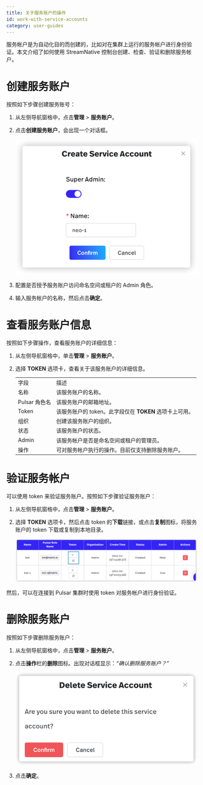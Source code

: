 ```yaml
---
title: 关于服务账户的操作
id: work-with-service-accounts
category: user-guides
---
```


服务帐户是为自动化目的而创建的，比如对在集群上运行的服务帐户进行身份验证。本文介绍了如何使用 StreamNative 控制台创建、检查、验证和删除服务帐户。

# 创建服务账户

按照如下步骤创建服务账号：

1. 从左侧导航窗格中，点击**管理** > **服务账户**。

2. 点击**创建服务账户**，会出现一个对话框。
   
   ![](../../../image/create-service-account.png)

3. 配置是否授予服务账户访问命名空间或租户的 Admin 角色。

4. 输入服务帐户的名称，然后点击**确定**。

# 查看服务账户信息

按照如下步骤操作，查看服务账户的详细信息：

1. 从左侧导航窗格中，单击**管理** > **服务账户**。

2. 选择 **TOKEN** 选项卡，查看关于该服务账户的详细信息。

    <table>
    <tr>
    <td>
    字段
    </td>
    <td>描述
    </td>
    </tr>
    <tr>
    <td>名称
    </td>
    <td>该服务账户的名称。
    </td>
    </tr>
    <tr>
    <td>Pulsar 角色名 
    </td>
    <td>该服务账户的邮箱地址。 
    </td>
    </tr>
    <tr>
    <td>Token
    </td>
    <td>该服务账户的 token。此字段仅在 <strong>TOKEN</strong> 选项卡上可用。
    </td>
    </tr>
    <tr>
    <td>组织
    </td>
    <td>创建该服务账户的组织。
    </td>
    </tr>
    <tr>
    <td>状态
    </td>
    <td>该服务账户的状态。
    </td>
    </tr>
    <tr>
    <td>Admin
    </td>
    <td>该服务帐户是否是命名空间或租户的管理员。
    </td>
    </tr>
    <tr>
    <td>操作
    </td>
    <td>可对服务帐户执行的操作。目前仅支持删除服务账户。
    </td>
    </tr>
    </table>

# 验证服务帐户

可以使用 token 来验证服务账户。按照如下步骤验证服务账户：

1. 从左侧导航窗格中，点击**管理** > **服务账户**。

2. 选择 **TOKEN** 选项卡，然后点击 token 的**下载**链接，或点击**复制**图标，将服务账户的 token 下载或复制到本地目录。

   ![](../../../image/download-token.png)

然后，可以在连接到 Pulsar 集群时使用 token 对服务帐户进行身份验证。

# 删除服务账户

按照如下步骤删除服务账户：

1. 从左侧导航窗格中，点击**管理** > **服务账户**。

2. 点击**操作**栏的**删除**图标。出现对话框显示：*“确认删除服务账户？”*

   ![](../../../image/delete-service-accounts.png)

3. 点击**确定**。

